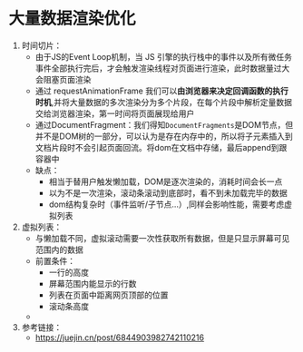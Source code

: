 # 大量数据渲染优化

1. 时间切片：
   * 由于JS的Event Loop机制，当 JS 引擎的执行栈中的事件以及所有微任务事件全部执行完后，才会触发渲染线程对页面进行渲染，此时数据量过大会阻塞页面渲染
   * 通过 requestAnimationFrame 我们可以**由浏览器来决定回调函数的执行时机**,并将大量数据的多次渲染分为多个片段，在每个片段中解析定量数据交给浏览器渲染，第一时间将页面展现给用户
   * 通过DocumentFragment：我们得知`DocumentFragments`是DOM节点，但并不是DOM树的一部分，可以认为是存在内存中的，所以将子元素插入到文档片段时不会引起页面回流。将dom在文档中存储，最后append到跟容器中
   * 缺点：
     * 相当于替用户触发懒加载，DOM是逐次渲染的，消耗时间会长一点
     * 以为不是一次渲染，滚动条滚动到底部时，看不到未加载完毕的数据
     * dom结构复杂时（事件监听/子节点...）,同样会影响性能，需要考虑虚拟列表
2. 虚拟列表：
   * 与懒加载不同，虚拟滚动需要一次性获取所有数据，但是只显示屏幕可见范围内的数据
   * 前置条件：
     * 一行的高度
     * 屏幕范围内能显示的行数
     * 列表在页面中距离网页顶部的位置
     * 滚动条高度
   * 
3. 参考链接：
   * https://juejin.cn/post/6844903982742110216


